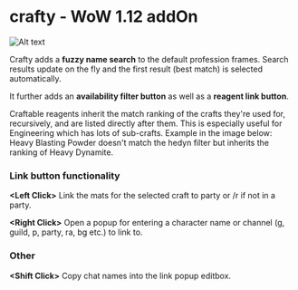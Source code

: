 # crafty - WoW 1.12 addOn 

![Alt text](http://i.imgur.com/wzHbUri.png)

Crafty adds a **fuzzy name search** to the default profession frames. Search results update on the fly and the first result (best match) is selected automatically.

It further adds an **availability filter button** as well as a **reagent link button**.

Craftable reagents inherit the match ranking of the crafts they're used for, recursively, and are listed directly after them. This is especially useful for Engineering which has lots of sub-crafts. Example in the image below: Heavy Blasting Powder doesn't match the hedyn filter but inherits the ranking of Heavy Dynamite.

### Link button functionality
**\<Left Click>** Link the mats for the selected craft to party or /r if not in a party.

**\<Right Click>** Open a popup for entering a character name or channel (g, guild, p, party, ra, bg etc.) to link to.

### Other
**\<Shift Click>** Copy chat names into the link popup editbox.
